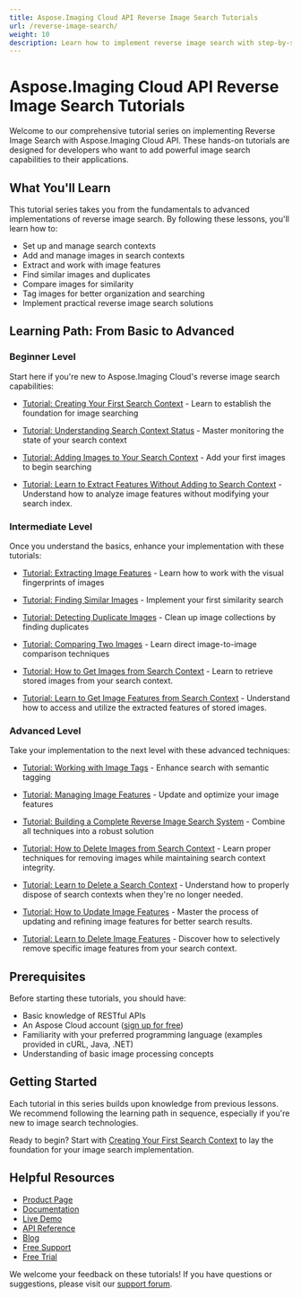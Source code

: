 ```yaml
---
title: Aspose.Imaging Cloud API Reverse Image Search Tutorials
url: /reverse-image-search/
weight: 10
description: Learn how to implement reverse image search with step-by-step tutorials using Aspose.Imaging Cloud API. From basic setup to advanced techniques for developers.
---
```


# Aspose.Imaging Cloud API Reverse Image Search Tutorials

Welcome to our comprehensive tutorial series on implementing Reverse Image Search with Aspose.Imaging Cloud API. These hands-on tutorials are designed for developers who want to add powerful image search capabilities to their applications.

## What You'll Learn

This tutorial series takes you from the fundamentals to advanced implementations of reverse image search. By following these lessons, you'll learn how to:

- Set up and manage search contexts
- Add and manage images in search contexts
- Extract and work with image features
- Find similar images and duplicates
- Compare images for similarity
- Tag images for better organization and searching
- Implement practical reverse image search solutions

## Learning Path: From Basic to Advanced

### Beginner Level
Start here if you're new to Aspose.Imaging Cloud's reverse image search capabilities:

- [Tutorial: Creating Your First Search Context](/reverse-image-search/create-search-context/) - Learn to establish the foundation for image searching

- [Tutorial: Understanding Search Context Status](/reverse-image-search/get-search-context-status/) - Master monitoring the state of your search context

- [Tutorial: Adding Images to Your Search Context](/reverse-image-search/add-image/) - Add your first images to begin searching

- [Tutorial: Learn to Extract Features Without Adding to Search Context](/reverse-image-search/extract-features-without-adding/) - Understand how to analyze image features without modifying your search index.

### Intermediate Level
Once you understand the basics, enhance your implementation with these tutorials:

- [Tutorial: Extracting Image Features](/reverse-image-search/extract-image-features/) - Learn how to work with the visual fingerprints of images
 
- [Tutorial: Finding Similar Images](/reverse-image-search/find-similar-images/) - Implement your first similarity search

- [Tutorial: Detecting Duplicate Images](/reverse-image-search/find-duplicate-images/) - Clean up image collections by finding duplicates

- [Tutorial: Comparing Two Images](/reverse-image-search/compare-two-images/) - Learn direct image-to-image comparison techniques

- [Tutorial: How to Get Images from Search Context](/reverse-image-search/get-image-from-search-context/) - Learn to retrieve stored images from your search context.

- [Tutorial: Learn to Get Image Features from Search Context](/reverse-image-search/get-image-features/) - Understand how to access and utilize the extracted features of stored images.

### Advanced Level
Take your implementation to the next level with these advanced techniques:

- [Tutorial: Working with Image Tags](/reverse-image-search/find-images-by-tags/) - Enhance search with semantic tagging

- [Tutorial: Managing Image Features](/reverse-image-search/update-images-features/) - Update and optimize your image features

- [Tutorial: Building a Complete Reverse Image Search System](/reverse-image-search/complete-system/) - Combine all techniques into a robust solution

- [Tutorial: How to Delete Images from Search Context](/reverse-image-search/delete-image/) - Learn proper techniques for removing images while maintaining search context integrity.

- [Tutorial: Learn to Delete a Search Context](/reverse-image-search/delete-search-context/) - Understand how to properly dispose of search contexts when they're no longer needed.

- [Tutorial: How to Update Image Features](/reverse-image-search/update-image-features/) - Master the process of updating and refining image features for better search results.

- [Tutorial: Learn to Delete Image Features](/reverse-image-search/delete-image-features/) - Discover how to selectively remove specific image features from your search context.

## Prerequisites

Before starting these tutorials, you should have:

- Basic knowledge of RESTful APIs
- An Aspose Cloud account ([sign up for free](https://dashboard.aspose.cloud/#/apps))
- Familiarity with your preferred programming language (examples provided in cURL, Java, .NET)
- Understanding of basic image processing concepts

## Getting Started

Each tutorial in this series builds upon knowledge from previous lessons. We recommend following the learning path in sequence, especially if you're new to image search technologies.

Ready to begin? Start with [Creating Your First Search Context](/reverse-image-search/create-search-context/) to lay the foundation for your image search implementation.

## Helpful Resources

- [Product Page](https://products.aspose.cloud/imaging/)
- [Documentation](https://docs.aspose.cloud/imaging/)
- [Live Demo](https://products.aspose.app/imaging/family)
- [API Reference](https://reference.aspose.cloud/imaging/)
- [Blog](https://blog.aspose.cloud/category/imaging/)
- [Free Support](https://forum.aspose.cloud/c/imaging/10/)
- [Free Trial](https://dashboard.aspose.cloud/#/apps)

We welcome your feedback on these tutorials! If you have questions or suggestions, please visit our [support forum](https://forum.aspose.cloud/c/imaging/10/).
